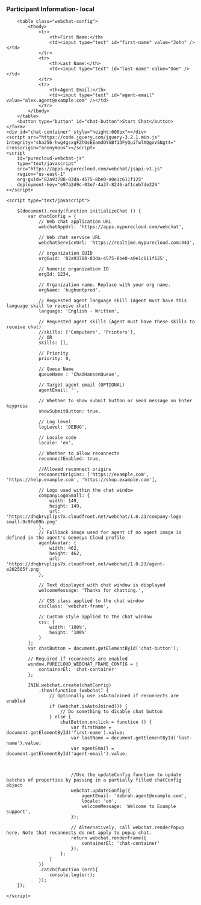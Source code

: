 <!DOCTYPE html>
<html>

<head>
    <meta charset="utf-8">
    <title>Genesys Cloud Web Chat Demo</title>
</head>

<body>
    <form id="chatForm">
        <h3>Participant Information- local</h3>

        <table class="webchat-config">
            <tbody>
                <tr>
                    <th>First Name:</th>
                    <td><input type="text" id="first-name" value="John" /></td>
                </tr>
                <tr>
                    <th>Last Name:</th>
                    <td><input type="text" id="last-name" value="Doe" /></td>
                </tr>
                <tr>
                    <th>Agent Email:</th>
                    <td><input type="text" id="agent-email" value="alex.agent@example.com" /></td>
                </tr>
            </tbody>
        </table>
        <button type="button" id="chat-button">Start Chat</button>
    </form>
    <div id="chat-container" style="height:600px"></div>
    <script src="https://code.jquery.com/jquery-3.2.1.min.js" integrity="sha256-hwg4gsxgFZhOsEEamdOYGBf13FyQuiTwlAQgxVSNgt4=" crossorigin="anonymous"></script>
    <script
        id="purecloud-webchat-js"
        type="text/javascript"
        src="https://apps.mypurecloud.com/webchat/jsapi-v1.js"
        region="us-east-1"
        org-guid="82a93788-03da-4575-8be0-a0e1c611f125"
        deployment-key="e97a2d9c-03e7-4a37-8246-af1ceb7de226"
    ></script>

    <script type="text/javascript">

        $(document).ready(function initializeChat () {
            var chatConfig = {
                // Web chat application URL
                webchatAppUrl: 'https://apps.mypurecloud.com/webchat',

                // Web chat service URL
                webchatServiceUrl: 'https://realtime.mypurecloud.com:443',

                // organization GUID
                orgGuid: '82a93788-03da-4575-8be0-a0e1c611f125',

                // Numeric organization ID
                orgId: 1234,

                // Organization name. Replace with your org name.
                orgName: 'bughuntprod',

                // Requested agent language skill (Agent must have this language skill to receive chat)
                language: 'English - Written',

                // Requested agent skills (Agent must have these skills to receive chat)
                //skills: ['Computers', 'Printers'],
                // OR
                skills: [],

                // Priority
                priority: 0,

                // Queue Name
                queueName : 'ChadHansenQueue',

                // Target agent email (OPTIONAL)
                agentEmail: '',

                // Whether to show submit button or send message on Enter keypress
                showSubmitButton: true,

                // Log level
                logLevel: 'DEBUG',

                // Locale code
                locale: 'en',

                // Whether to allow reconnects
                reconnectEnabled: true,

                //Allowed reconnect origins
                reconnectOrigins: ['https://example.com', 'https://help.example.com', 'https://shop.example.com'],

                // Logo used within the chat window
                companyLogoSmall: {
                    width: 149,
                    height: 149,
                    url: 'https://dhqbrvplips7x.cloudfront.net/webchat/1.0.23/company-logo-small-9c9fe09b.png'
                },
                // Fallback image used for agent if no agent image is defined in the agent's Genesys Cloud profile
                agentAvatar: {
                    width: 462,
                    height: 462,
                    url: 'https://dhqbrvplips7x.cloudfront.net/webchat/1.0.23/agent-e202505f.png'
                },

                // Text displayed with chat window is displayed
                welcomeMessage: 'Thanks for chatting.',

                // CSS class applied to the chat window
                cssClass: 'webchat-frame',

                // Custom style applied to the chat window
                css: {
                    width: '100%',
                    height: '100%'
                }
            };
            var chatButton = document.getElementById('chat-button');

            // Required if reconnects are enabled
            window.PURECLOUD_WEBCHAT_FRAME_CONFIG = {
                containerEl: 'chat-container'
            };

            ININ.webchat.create(chatConfig)
                .then(function (webchat) {
                    // Optionally use isAutoJoined if reconnects are enabled
                    if (webchat.isAutoJoined()) {
                        // Do something to disable chat button
                    } else {
                        chatButton.onclick = function () {
                            var firstName = document.getElementById('first-name').value;
                            var lastName = document.getElementById('last-name').value;
                            var agentEmail = document.getElementById('agent-email').value;

                         

                            //Use the updateConfig function to update batches of properties by passing in a partially filled chatConfig object
                            webchat.updateConfig({
                                agentEmail: 'debrah.agent@example.com',
                                locale: 'en',
                                welcomeMessage: 'Welcome to Example support',
                            });

                            // Alternatively, call webchat.renderPopup here. Note that reconnects do not apply to popup chat.
                            return webchat.renderFrame({
                                containerEl: 'chat-container'
                            });
                        };
                    }
                })
                .catch(function (err){
                    console.log(err);
                });
        });

    </script>

</body>
</html>
